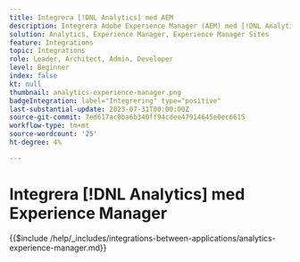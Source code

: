```yaml
---
title: Integrera [!DNL Analytics] med AEM
description: Integrera Adobe Experience Manager (AEM) med [!DNL Analytics] för att spåra och analysera användarbeteenden på din webbplats.
solution: Analytics, Experience Manager, Experience Manager Sites
feature: Integrations
topic: Integrations
role: Leader, Architect, Admin, Developer
level: Beginner
index: false
kt: null
thumbnail: analytics-experience-manager.png
badgeIntegration: label="Integrering" type="positive"
last-substantial-update: 2023-07-31T00:00:00Z
source-git-commit: 7ed617ac0ba6b340ff94cdee47914645e0ec6615
workflow-type: tm+mt
source-wordcount: '25'
ht-degree: 4%

---
```



# Integrera [!DNL Analytics] med Experience Manager

{{$include /help/_includes/integrations-between-applications/analytics-experience-manager.md}}
